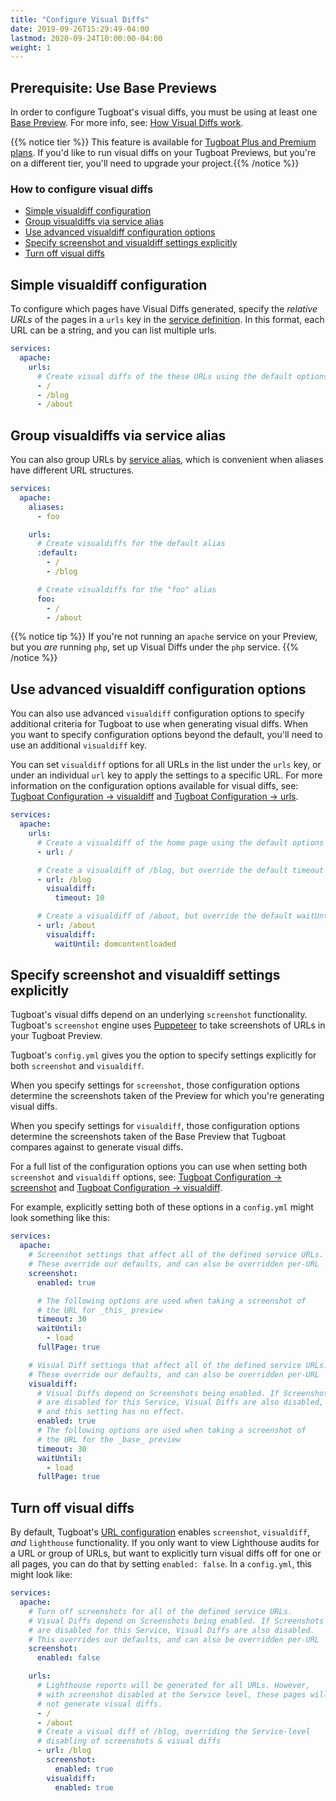 ```yaml
---
title: "Configure Visual Diffs"
date: 2019-09-26T15:29:49-04:00
lastmod: 2020-09-24T10:00:00-04:00
weight: 1
---
```


## Prerequisite: Use Base Previews

In order to configure Tugboat's visual diffs, you must be using at least one
[Base Preview](/building-a-preview/work-with-base-previews/). For more info, see:
[How Visual Diffs work](../using-visual-diffs/).

{{% notice tier %}} This feature is available for [Tugboat Plus and Premium plans](https://www.tugboat.qa/pricing). If
you'd like to run visual diffs on your Tugboat Previews, but you're on a different tier, you'll need to upgrade your
project.{{% /notice %}}

### How to configure visual diffs

- [Simple visualdiff configuration](#simple-visualdiff-configuration)
- [Group visualdiffs via service alias](#group-visualdiffs-via-service-alias)
- [Use advanced visualdiff configuration options](#use-advanced-visualdiff-configuration-options)
- [Specify screenshot and visualdiff settings explicitly](#specify-screenshot-and-visualdiff-settings-explictly)
- [Turn off visual diffs](#turn-off-visual-diffs)

## Simple visualdiff configuration

To configure which pages have Visual Diffs generated, specify the _relative URLs_ of the pages in a `urls` key in the
[service definition](/setting-up-services/). In this format, each URL can be a string, and you can list multiple urls.

```yaml
services:
  apache:
    urls:
      # Create visual diffs of the these URLs using the default options
      - /
      - /blog
      - /about
```

## Group visualdiffs via service alias

You can also group URLs by [service alias](/reference/tugboat-configuration/#aliases), which is convenient when aliases
have different URL structures.

```yaml
services:
  apache:
    aliases:
      - foo

    urls:
      # Create visualdiffs for the default alias
      :default:
        - /
        - /blog

      # Create visualdiffs for the "foo" alias
      foo:
        - /
        - /about
```

{{% notice tip %}} If you're not running an `apache` service on your Preview, but you _are_ running `php`, set up Visual
Diffs under the `php` service. {{% /notice %}}

## Use advanced visualdiff configuration options

You can also use advanced `visualdiff` configuration options to specify additional criteria for Tugboat to use when
generating visual diffs. When you want to specify configuration options beyond the default, you'll need to use an
additional `visualdiff` key.

You can set `visualdiff` options for all URLs in the list under the `urls` key, or under an individual `url` key to
apply the settings to a specific URL. For more information on the configuration options available for visual diffs, see:
[Tugboat Configuration -> visualdiff](/reference/tugboat-configuration/#visualdiff) and
[Tugboat Configuration -> urls](/reference/tugboat-configuration/#urls).

```yaml
services:
  apache:
    urls:
      # Create a visualdiff of the home page using the default options
      - url: /

      # Create a visualdiff of /blog, but override the default timeout option
      - url: /blog
        visualdiff:
          timeout: 10

      # Create a visualdiff of /about, but override the default waitUntil option
      - url: /about
        visualdiff:
          waitUntil: domcontentloaded
```

## Specify screenshot and visualdiff settings explicitly

Tugboat's visual diffs depend on an underlying `screenshot` functionality. Tugboat's `screenshot` engine uses
[Puppeteer](https://developers.google.com/web/tools/puppeteer) to take screenshots of URLs in your Tugboat Preview.

Tugboat's `config.yml` gives you the option to specify settings explicitly for both `screenshot` and `visualdiff`.

When you specify settings for `screenshot`, those configuration options determine the screenshots taken of the Preview
for which you're generating visual diffs.

When you specify settings for `visualdiff`, those configuration options determine the screenshots taken of the Base
Preview that Tugboat compares against to generate visual diffs.

For a full list of the configuration options you can use when setting both `screenshot` and `visualdiff` options, see:
[Tugboat Configuration -> screenshot](/reference/tugboat-configuration/#screenshot) and
[Tugboat Configuration -> visualdiff](/reference/tugboat-configuration/#visualdiff).

For example, explicitly setting both of these options in a `config.yml` might look something like this:

```yaml
services:
  apache:
    # Screenshot settings that affect all of the defined service URLs.
    # These override our defaults, and can also be overridden per-URL
    screenshot:
      enabled: true

      # The following options are used when taking a screenshot of
      # the URL for _this_ preview
      timeout: 30
      waitUntil:
        - load
      fullPage: true

    # Visual Diff settings that affect all of the defined service URLs.
    # These override our defaults, and can also be overridden per-URL
    visualdiff:
      # Visual Diffs depend on Screenshots being enabled. If Screenshots
      # are disabled for this Service, Visual Diffs are also disabled,
      # and this setting has no effect.
      enabled: true
      # The following options are used when taking a screenshot of
      # the URL for the _base_ preview
      timeout: 30
      waitUntil:
        - load
      fullPage: true
```

## Turn off visual diffs

By default, Tugboat's [URL configuration](/reference/tugboat-configuration/#urls) enables `screenshot`, `visualdiff`,
_and_ `lighthouse` functionality. If you only want to view Lighthouse audits for a URL or group of URLs, but want to
explicitly turn visual diffs off for one or all pages, you can do that by setting `enabled: false`. In a `config.yml`,
this might look like:

```yaml
services:
  apache:
    # Turn off screenshots for all of the defined service URLs.
    # Visual Diffs depend on Screenshots being enabled. If Screenshots
    # are disabled for this Service, Visual Diffs are also disabled.
    # This overrides our defaults, and can also be overridden per-URL
    screenshot:
      enabled: false

    urls:
      # Lighthouse reports will be generated for all URLs. However,
      # with screenshot disabled at the Service level, these pages will
      # not generate visual diffs.
      - /
      - /about
      # Create a visual diff of /blog, overriding the Service-level
      # disabling of screenshots & visual diffs
      - url: /blog
        screenshot:
          enabled: true
        visualdiff:
          enabled: true
```
